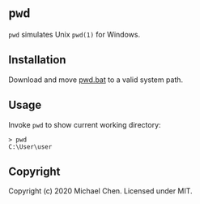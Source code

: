 # `pwd`

`pwd` simulates Unix `pwd(1)` for Windows.

## Installation

Download and move [pwd.bat](/pwd.bat) to a valid system path.

## Usage

Invoke `pwd` to show current working directory:

```
> pwd
C:\User\user
```

## Copyright

Copyright (c) 2020 Michael Chen. Licensed under MIT.
